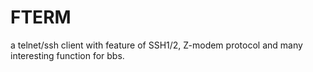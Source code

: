 # FTERM
a telnet/ssh client with feature of SSH1/2, Z-modem protocol and many interesting function for bbs.
